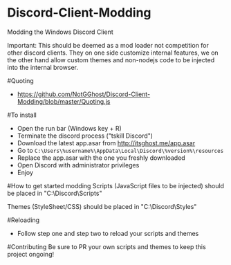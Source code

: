 # Discord-Client-Modding
Modding the Windows Discord Client

Important: This should be deemed as a mod loader not competition for other discord clients. They on one side customize internal features, we on the other hand allow custom themes and non-nodejs code to be injected into the internal browser.  

#Quoting
- https://github.com/NotGGhost/Discord-Client-Modding/blob/master/Quoting.js

#To install
- Open the run bar (Windows key + R)
- Terminate the discord process ("tskill Discord")
- Download the latest app.asar from http://itsghost.me/app.asar
- Go to `C:\Users\%username%\AppData\Local\Discord\%version%\resources`
- Replace the app.asar with the one you freshly downloaded 
- Open Discord with administrator privileges
- Enjoy

#How to get started modding
Scripts (JavaScript files to be injected) should be placed in "C:\Discord\Scripts"

Themes (StyleSheet/CSS) should be placed in "C:\Discord\Styles"

#Reloading 
- Follow step one and step two to reload your scripts and themes

#Contributing
Be sure to PR your own scripts and themes to keep this project ongoing!
